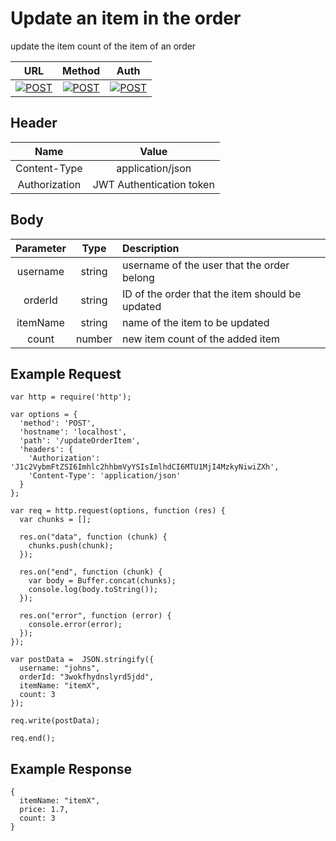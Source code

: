 # Update an item in the order

update the item count of the item of an order

| URL           | Method        | Auth  |
| :-----------: |:-------------:| :----:|
| [![POST](https://img.shields.io/badge//updateOrderItem--black.svg)]() | [![POST](https://img.shields.io/badge/POST-orange.svg)]() | [![POST](https://img.shields.io/badge/YES-brightgreen.svg)]() |


## Header

| Name          | Value        |
| :-----------: |:-------------:|
| Content-Type | application/json |
| Authorization | JWT Authentication token |


## Body

| Parameter     | Type          | Description  |
| :-----------: |:-------------:| :-----------|
| username      | string        | username of the user that the order belong |
| orderId       | string        | ID of the order that the item should be updated  |
| itemName      | string        | name of the item to be updated  |
| count         | number        | new item count of the added item  |


## Example Request
```
var http = require('http');

var options = {
  'method': 'POST',
  'hostname': 'localhost',
  'path': '/updateOrderItem',
  'headers': {
    'Authorization': 'J1c2VybmFtZSI6Imhlc2hhbmVyYSIsImlhdCI6MTU1MjI4MzkyNiwiZXh',
    'Content-Type': 'application/json'
  }
};

var req = http.request(options, function (res) {
  var chunks = [];

  res.on("data", function (chunk) {
    chunks.push(chunk);
  });

  res.on("end", function (chunk) {
    var body = Buffer.concat(chunks);
    console.log(body.toString());
  });

  res.on("error", function (error) {
    console.error(error);
  });
});

var postData =  JSON.stringify({
  username: "johns",
  orderId: "3wokfhydnslyrd5jdd",
  itemName: "itemX",
  count: 3
});

req.write(postData);

req.end();
```

## Example Response
```
{
  itemName: "itemX",
  price: 1.7,
  count: 3
}
```

